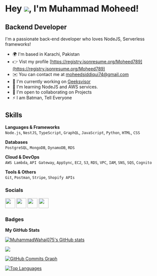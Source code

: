 # Hey ![](https://user-images.githubusercontent.com/18350557/176309783-0785949b-9127-417c-8b55-ab5a4333674e.gif), I'm Muhammad Moheed!

Backend Developer
------------------

I'm a passionate back-end developer who loves NodeJS, Serverless frameworks!

* 🌍  I'm based in Karachi, Pakistan
* 👉  Vist my profile [https://registry.jsonresume.org/Moheed789](https://registry.jsonresume.org/Moheed789)
* ✉️  You can contact me at [moheedsiddiqui74@gmail.com](mailto:moheedsiddiqui74@gmail.com)
* 🚀  I'm currently working on [Geeksvisor](https://www.geeksvisor.com/)
* 🧠  I'm learning NodeJS and AWS services.
* 🤝  I'm open to collaborating on Projects
* ⚡  I am Batman, Tell Everyone

## Skills

**Languages & Frameworks**  
`Node.js`, `NestJS`, `TypeScript`, `GraphQL`, `JavaScript`, `Python`, `HTML`, `CSS`

**Databases**  
`PostgreSQL`, `MongoDB`, `DynamoDB`, `RDS`

**Cloud & DevOps**  
`AWS Lambda`, `API Gateway`, `AppSync`, `EC2`, `S3`, `RDS`, `VPC`, `IAM`, `SNS`, `SQS`, `Cognito`

**Tools & Others**  
`Git`, `Postman`, `Stripe`, `Shopify APIs`

### Socials

<p align="left"> <a href="https://www.codepen.io/m-h-mm-d-w-h-j-s-dd-q" target="_blank" rel="noreferrer"><img src="https://raw.githubusercontent.com/danielcranney/readme-generator/main/public/icons/socials/codepen.svg" width="32" height="32" /></a> <a href="https://www.facebook.com/moheed.siddiqui.2025" target="_blank" rel="noreferrer"><img src="https://raw.githubusercontent.com/danielcranney/readme-generator/main/public/icons/socials/facebook.svg" width="32" height="32" /></a> <a href="https://github.com/Moheed789" target="_blank" rel="noreferrer"><img src="https://raw.githubusercontent.com/danielcranney/readme-generator/main/public/icons/socials/github.svg" width="32" height="32" /></a> <a href="https://www.linkedin.com/in/moheed-siddiqui/" target="_blank" rel="noreferrer"><img src="https://raw.githubusercontent.com/danielcranney/readme-generator/main/public/icons/socials/linkedin.svg" width="32" height="32" /></a></p>

### Badges

<b>My GitHub Stats</b>

<a href="https://github.com/Moheed789"><img src="https://github-readme-stats.vercel.app/api?username=Moheed789&show_icons=true&hide=&count_private=true&title_color=0891b2&text_color=ffffff&icon_color=0891b2&bg_color=1c1917&hide_border=true&show_icons=true" alt="MuhammadWahaj075's GitHub stats" /></a>

<a href="https://github.com/Moheed789"><img src="https://github-readme-streak-stats.herokuapp.com/?user=Moheed789&stroke=ffffff&background=1c1917&ring=0891b2&fire=0891b2&currStreakNum=ffffff&currStreakLabel=0891b2&sideNums=ffffff&sideLabels=ffffff&dates=ffffff&hide_border=true" /></a>

<a href="https://github.com/Moheed789"><img src="https://github-readme-activity-graph.cyclic.app/graph?username=Moheed789&bg_color=1c1917&color=ffffff&line=0891b2&point=ffffff&area_color=1c1917&area=true&hide_border=true&custom_title=GitHub%20Commits%20Graph" alt="GitHub Commits Graph" /></a>

<a href="https://github.com/Moheed789" align="left"><img src="https://github-readme-stats.vercel.app/api/top-langs/?username=Moheed789&langs_count=10&title_color=0891b2&text_color=ffffff&icon_color=0891b2&bg_color=1c1917&hide_border=true&locale=en&custom_title=Top%20%Languages" alt="Top Languages" /></a>
